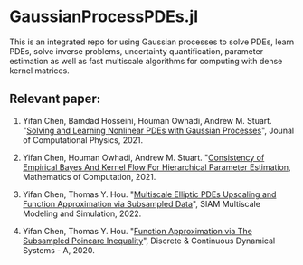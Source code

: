 # GaussianProcessPDEs.jl
This is an integrated repo for using Gaussian processes to solve PDEs, learn PDEs, solve inverse problems, uncertainty quantification, parameter estimation as well as fast multiscale algorithms for computing with dense kernel matrices.

## Relevant paper:
1. Yifan Chen, Bamdad Hosseini, Houman Owhadi, Andrew M. Stuart. "[Solving and Learning Nonlinear PDEs with Gaussian Processes](https://arxiv.org/abs/2103.12959)", Jounal of Computational Physics, 2021.

2. Yifan Chen, Houman Owhadi, Andrew M. Stuart. "[Consistency of Empirical Bayes And Kernel Flow For Hierarchical Parameter Estimation](https://arxiv.org/abs/2005.11375), Mathematics of Computation, 2021.

3. Yifan Chen, Thomas Y. Hou. "[Multiscale Elliptic PDEs Upscaling and Function Approximation via Subsampled Data](https://arxiv.org/abs/2010.04199)", SIAM Multiscale Modeling and Simulation, 2022.

4. Yifan Chen, Thomas Y. Hou. "[Function Approximation via The Subsampled Poincare Inequality](https://arxiv.org/abs/1912.08173)", Discrete & Continuous Dynamical Systems - A, 2020.
